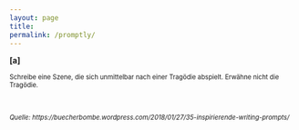 ```yaml
---
layout: page
title:
permalink: /promptly/
---
```


<b>[a]</b><p style="font-size:0.8em"> Schreibe eine Szene, die sich unmittelbar nach einer Tragödie abspielt. Erwähne nicht die Tragödie. </p><br>
<p style="font-size:0.8em"><i>Quelle: https://buecherbombe.wordpress.com/2018/01/27/35-inspirierende-writing-prompts/ </i> </p>
